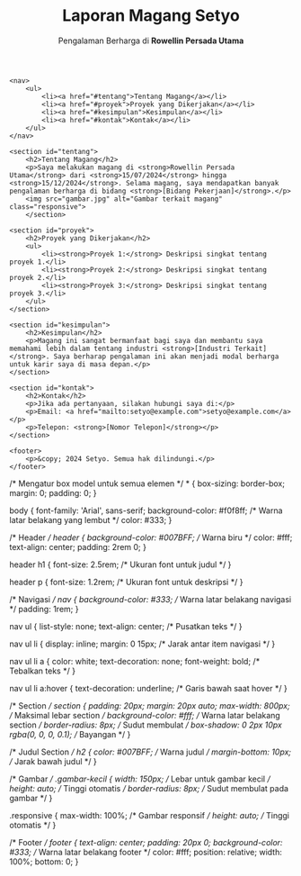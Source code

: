 
<!DOCTYPE html>
<html lang="id">
<head>
    <meta charset="UTF-8">
    <meta name="viewport" content="width=device-width, initial-scale=1.0">
    <title>Laporan Magang Setyo</title>
    <link rel="stylesheet" href="yusc.css">
</head>
<body>
    <header>
        <h1>Laporan Magang Setyo</h1>
        <p>Pengalaman Berharga di <strong>Rowellin Persada Utama</strong></p>
    </header>
    
    <nav>
        <ul>
            <li><a href="#tentang">Tentang Magang</a></li>
            <li><a href="#proyek">Proyek yang Dikerjakan</a></li>
            <li><a href="#kesimpulan">Kesimpulan</a></li>
            <li><a href="#kontak">Kontak</a></li>
        </ul>
    </nav>

    <section id="tentang">
        <h2>Tentang Magang</h2>
        <p>Saya melakukan magang di <strong>Rowellin Persada Utama</strong> dari <strong>15/07/2024</strong> hingga <strong>15/12/2024</strong>. Selama magang, saya mendapatkan banyak pengalaman berharga di bidang <strong>[Bidang Pekerjaan]</strong>.</p>
        <img src="gambar.jpg" alt="Gambar terkait magang" class="responsive">  
        </section>
    
    <section id="proyek">
        <h2>Proyek yang Dikerjakan</h2>
        <ul>
            <li><strong>Proyek 1:</strong> Deskripsi singkat tentang proyek 1.</li>
            <li><strong>Proyek 2:</strong> Deskripsi singkat tentang proyek 2.</li>
            <li><strong>Proyek 3:</strong> Deskripsi singkat tentang proyek 3.</li>
        </ul>
    </section>

    <section id="kesimpulan">
        <h2>Kesimpulan</h2>
        <p>Magang ini sangat bermanfaat bagi saya dan membantu saya memahami lebih dalam tentang industri <strong>[Industri Terkait]</strong>. Saya berharap pengalaman ini akan menjadi modal berharga untuk karir saya di masa depan.</p>
    </section>
    
    <section id="kontak">
        <h2>Kontak</h2>
        <p>Jika ada pertanyaan, silakan hubungi saya di:</p>
        <p>Email: <a href="mailto:setyo@example.com">setyo@example.com</a></p>
        <p>Telepon: <strong>[Nomor Telepon]</strong></p>
    </section>

    <footer>
        <p>&copy; 2024 Setyo. Semua hak dilindungi.</p>
    </footer>
</body>
</html>
/* Mengatur box model untuk semua elemen */
* {
    box-sizing: border-box;
    margin: 0;
    padding: 0;
}

body {
    font-family: 'Arial', sans-serif;
    background-color: #f0f8ff; /* Warna latar belakang yang lembut */
    color: #333;
}

/* Header */
header {
    background-color: #007BFF; /* Warna biru */
    color: #fff;
    text-align: center;
    padding: 2rem 0;
}

header h1 {
    font-size: 2.5rem; /* Ukuran font untuk judul */
}

header p {
    font-size: 1.2rem; /* Ukuran font untuk deskripsi */
}

/* Navigasi */
nav {
    background-color: #333; /* Warna latar belakang navigasi */
    padding: 1rem;
}

nav ul {
    list-style: none;
    text-align: center; /* Pusatkan teks */
}

nav ul li {
    display: inline;
    margin: 0 15px; /* Jarak antar item navigasi */
}

nav ul li a {
    color: white;
    text-decoration: none;
    font-weight: bold; /* Tebalkan teks */
}

nav ul li a:hover {
    text-decoration: underline; /* Garis bawah saat hover */
}

/* Section */
section {
    padding: 20px;
    margin: 20px auto;
    max-width: 800px; /* Maksimal lebar section */
    background-color: #fff; /* Warna latar belakang section */
    border-radius: 8px; /* Sudut membulat */
    box-shadow: 0 2px 10px rgba(0, 0, 0, 0.1); /* Bayangan */
}

/* Judul Section */
h2 {
    color: #007BFF; /* Warna judul */
    margin-bottom: 10px; /* Jarak bawah judul */
}

/* Gambar */
.gambar-kecil {
    width: 150px; /* Lebar untuk gambar kecil */
    height: auto; /* Tinggi otomatis */
    border-radius: 8px; /* Sudut membulat pada gambar */
}

.responsive {
    max-width: 100%; /* Gambar responsif */
    height: auto; /* Tinggi otomatis */
}

/* Footer */
footer {
    text-align: center;
    padding: 20px 0;
    background-color: #333; /* Warna latar belakang footer */
    color: #fff;
    position: relative;
    width: 100%;
    bottom: 0;
}
